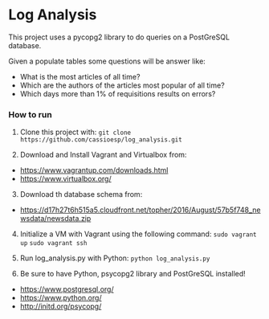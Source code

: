 # Log Analysis
This project uses a pycopg2 library to do queries on a PostGreSQL database.

Given a populate tables some questions will be answer like:
- What is the most articles of all time?
- Which are the authors of the articles most popular of all time?
- Which days more than 1% of requisitions results on errors?


### How to run
1. Clone this project with:
`git clone https://github.com/cassioesp/log_analysis.git`

2. Download and Install Vagrant and Virtualbox from:
- https://www.vagrantup.com/downloads.html
- https://www.virtualbox.org/

3. Download th database schema from:
- https://d17h27t6h515a5.cloudfront.net/topher/2016/August/57b5f748_newsdata/newsdata.zip

4. Initialize a VM with Vagrant using the following command:
`sudo vagrant up`
`sudo vagrant ssh`

5. Run log_analysis.py with Python:
`python log_analysis.py`

6. Be sure to have Python, psycopg2 library and PostGreSQL installed!
- https://www.postgresql.org/
- https://www.python.org/
- http://initd.org/psycopg/
